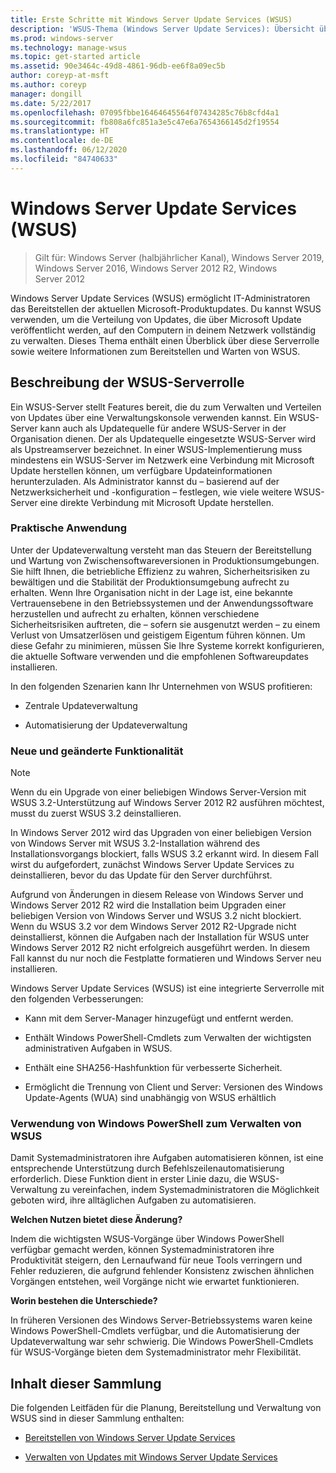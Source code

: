 ```yaml
---
title: Erste Schritte mit Windows Server Update Services (WSUS)
description: 'WSUS-Thema (Windows Server Update Services): Übersicht über die Serverrolle und praktische Anwendungsfälle'
ms.prod: windows-server
ms.technology: manage-wsus
ms.topic: get-started article
ms.assetid: 90e3464c-49d8-4861-96db-ee6f8a09ec5b
author: coreyp-at-msft
ms.author: coreyp
manager: dongill
ms.date: 5/22/2017
ms.openlocfilehash: 07095fbbe16464645564f07434285c76b8cfd4a1
ms.sourcegitcommit: fb808a6fc851a3e5c47e6a7654366145d2f19554
ms.translationtype: HT
ms.contentlocale: de-DE
ms.lasthandoff: 06/12/2020
ms.locfileid: "84740633"
---
```

# <a name="windows-server-update-services-wsus"></a>Windows Server Update Services (WSUS)

>Gilt für: Windows Server (halbjährlicher Kanal), Windows Server 2019, Windows Server 2016, Windows Server 2012 R2, Windows Server 2012

Windows Server Update Services (WSUS) ermöglicht IT-Administratoren das Bereitstellen der aktuellen Microsoft-Produktupdates. Du kannst WSUS verwenden, um die Verteilung von Updates, die über Microsoft Update veröffentlicht werden, auf den Computern in deinem Netzwerk vollständig zu verwalten. Dieses Thema enthält einen Überblick über diese Serverrolle sowie weitere Informationen zum Bereitstellen und Warten von WSUS.

## <a name="wsus-server-role-description"></a>Beschreibung der WSUS-Serverrolle
Ein WSUS-Server stellt Features bereit, die du zum Verwalten und Verteilen von Updates über eine Verwaltungskonsole verwenden kannst. Ein WSUS-Server kann auch als Updatequelle für andere WSUS-Server in der Organisation dienen. Der als Updatequelle eingesetzte WSUS-Server wird als Upstreamserver bezeichnet. In einer WSUS-Implementierung muss mindestens ein WSUS-Server im Netzwerk eine Verbindung mit Microsoft Update herstellen können, um verfügbare Updateinformationen herunterzuladen. Als Administrator kannst du – basierend auf der Netzwerksicherheit und -konfiguration – festlegen, wie viele weitere WSUS-Server eine direkte Verbindung mit Microsoft Update herstellen.

### <a name="practical-applications"></a>Praktische Anwendung
Unter der Updateverwaltung versteht man das Steuern der Bereitstellung und Wartung von Zwischensoftwareversionen in Produktionsumgebungen. Sie hilft Ihnen, die betriebliche Effizienz zu wahren, Sicherheitsrisiken zu bewältigen und die Stabilität der Produktionsumgebung aufrecht zu erhalten. Wenn Ihre Organisation nicht in der Lage ist, eine bekannte Vertrauensebene in den Betriebssystemen und der Anwendungssoftware herzustellen und aufrecht zu erhalten, können verschiedene Sicherheitsrisiken auftreten, die – sofern sie ausgenutzt werden – zu einem Verlust von Umsatzerlösen und geistigem Eigentum führen können. Um diese Gefahr zu minimieren, müssen Sie Ihre Systeme korrekt konfigurieren, die aktuelle Software verwenden und die empfohlenen Softwareupdates installieren.

In den folgenden Szenarien kann Ihr Unternehmen von WSUS profitieren:

-   Zentrale Updateverwaltung

-   Automatisierung der Updateverwaltung

### <a name="new-and-changed-functionality"></a>Neue und geänderte Funktionalität

> [!NOTE]
> Wenn du ein Upgrade von einer beliebigen Windows Server-Version mit WSUS 3.2-Unterstützung auf Windows Server 2012 R2 ausführen möchtest, musst du zuerst WSUS 3.2 deinstallieren.
> 
> In Windows Server 2012 wird das Upgraden von einer beliebigen Version von Windows Server mit WSUS 3.2-Installation während des Installationsvorgangs blockiert, falls WSUS 3.2 erkannt wird. In diesem Fall wirst du aufgefordert, zunächst Windows Server Update Services zu deinstallieren, bevor du das Update für den Server durchführst.
> 
> Aufgrund von Änderungen in diesem Release von Windows Server und Windows Server 2012 R2 wird die Installation beim Upgraden einer beliebigen Version von Windows Server und WSUS 3.2 nicht blockiert. Wenn du WSUS 3.2 vor dem Windows Server 2012 R2-Upgrade nicht deinstallierst, können die Aufgaben nach der Installation für WSUS unter Windows Server 2012 R2 nicht erfolgreich ausgeführt werden. In diesem Fall kannst du nur noch die Festplatte formatieren und Windows Server neu installieren.

Windows Server Update Services (WSUS) ist eine integrierte Serverrolle mit den folgenden Verbesserungen:

-   Kann mit dem Server-Manager hinzugefügt und entfernt werden.

-   Enthält Windows PowerShell-Cmdlets zum Verwalten der wichtigsten administrativen Aufgaben in WSUS.

-   Enthält eine SHA256-Hashfunktion für verbesserte Sicherheit.

-   Ermöglicht die Trennung von Client und Server: Versionen des Windows Update-Agents (WUA) sind unabhängig von WSUS erhältlich

### <a name="using-windows-powershell-to-manage-wsus"></a>Verwendung von Windows PowerShell zum Verwalten von WSUS
Damit Systemadministratoren ihre Aufgaben automatisieren können, ist eine entsprechende Unterstützung durch Befehlszeilenautomatisierung erforderlich. Diese Funktion dient in erster Linie dazu, die WSUS-Verwaltung zu vereinfachen, indem Systemadministratoren die Möglichkeit geboten wird, ihre alltäglichen Aufgaben zu automatisieren.

**Welchen Nutzen bietet diese Änderung?**

Indem die wichtigsten WSUS-Vorgänge über Windows PowerShell verfügbar gemacht werden, können Systemadministratoren ihre Produktivität steigern, den Lernaufwand für neue Tools verringern und Fehler reduzieren, die aufgrund fehlender Konsistenz zwischen ähnlichen Vorgängen entstehen, weil Vorgänge nicht wie erwartet funktionieren.

**Worin bestehen die Unterschiede?**

In früheren Versionen des Windows Server-Betriebssystems waren keine Windows PowerShell-Cmdlets verfügbar, und die Automatisierung der Updateverwaltung war sehr schwierig. Die Windows PowerShell-Cmdlets für WSUS-Vorgänge bieten dem Systemadministrator mehr Flexibilität.

## <a name="in-this-collection"></a>Inhalt dieser Sammlung
Die folgenden Leitfäden für die Planung, Bereitstellung und Verwaltung von WSUS sind in dieser Sammlung enthalten:

-   [Bereitstellen von Windows Server Update Services](../deploy/deploy-windows-server-update-services.md)

-   [Verwalten von Updates mit Windows Server Update Services](../manage/update-management-with-windows-server-update-services.md)


